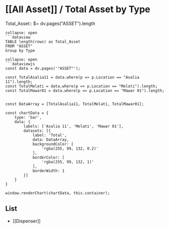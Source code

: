# [[All Asset]] / Total Asset by Type
Total_Asset:: $= dv.pages("ASSET").length
```ad-Dataview
collapse: open
```dataview 
TABLE length(rows) as Total_Asset
FROM "ASSET" 
Group by Type
```

```ad-Chart
collapse: open
```dataviewjs
const data = dv.pages('"ASSET"');

const TotalAsalia11 = data.where(p => p.Location == "Asalia 11").length;
const TotalMelati = data.where(p => p.Location == "Melati").length;
const TotalMawar01 = data.where(p => p.Location == "Mawar 01").length;


const DataArray = [TotalAsalia11, TotalMelati, TotalMawar01];

const chartData = {
    type: 'bar',
    data: {
        labels: ['Asalia 11', 'Melati', 'Mawar 01'],
        datasets: [{
            label: 'Total',
            data: DataArray,
            backgroundColor: [
                'rgba(255, 99, 132, 0.2)'
            ],
            borderColor: [
                'rgba(255, 99, 132, 1)'
            ],
            borderWidth: 1
        }]
    }
}

window.renderChart(chartData, this.container);
```

## List
- [[Dispenser]]


